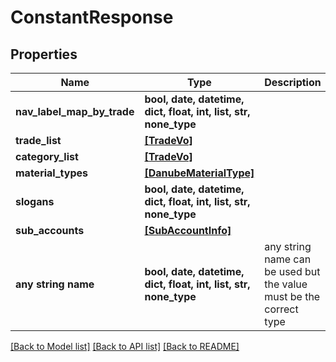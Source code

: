 # ConstantResponse


## Properties
Name | Type | Description | Notes
------------ | ------------- | ------------- | -------------
**nav_label_map_by_trade** | **bool, date, datetime, dict, float, int, list, str, none_type** |  | [optional] 
**trade_list** | [**[TradeVo]**](TradeVo.md) |  | [optional] 
**category_list** | [**[TradeVo]**](TradeVo.md) |  | [optional] 
**material_types** | [**[DanubeMaterialType]**](DanubeMaterialType.md) |  | [optional] 
**slogans** | **bool, date, datetime, dict, float, int, list, str, none_type** |  | [optional] 
**sub_accounts** | [**[SubAccountInfo]**](SubAccountInfo.md) |  | [optional] 
**any string name** | **bool, date, datetime, dict, float, int, list, str, none_type** | any string name can be used but the value must be the correct type | [optional]

[[Back to Model list]](../README.md#documentation-for-models) [[Back to API list]](../README.md#documentation-for-api-endpoints) [[Back to README]](../README.md)


